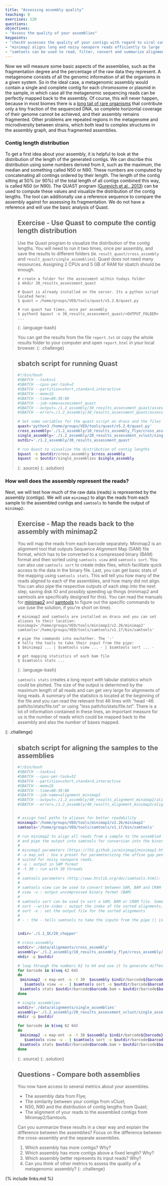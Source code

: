 ```yaml
---
title: "Assessing assembly quality"
teaching: 0
exercises: 120
questions:
objectives:
- "Assess the quality of your assemblies"
keypoints:
- "checkV assesses the quality of your contigs with regard to viral completeness and contamination"
- "minimap2 aligns long and noisy nanopore reads efficiently to large (meta)genomes"
- "samtools can be used to read, filter, convert and summarize alignments"
---
```


Now we will measure some basic aspects of the assemblies, such as the fragmentation degree and the 
percentage of the raw data they represent. A metagenome consists of all the genomic information of 
all the organisms in a given system. So in the ideal case, a metagenomic assembly would contain a 
single and complete contig for each chromosome or plasmid in the sample, in which case all the 
metagenomic sequencing reads can be perfectly mapped back to the assembly. Of course, this will 
never happen, because in most biomes there is a [long tail of rare organisms](https://www.nature.com/articles/nmeth0909-636/figures/1) 
that contribute only a tiny fraction of the sequenced DNA, so complete horizontal coverage of their 
genome cannot be achieved, and their assembly remains fragmented. Other problems are repeated 
regions in the metagenome and microdiversity between strains, which both lead to complex structures 
in the assembly graph, and thus fragmented assemblies. 

### Contig length distribution

To get a first idea about your assembly, it is helpful to look at the distribution of the length
of the generated contigs. We can discribe this distribution using some numbers derived from it,
such as the maximum, the median and something called N50 or N90. These numbers are computed by
concatenating all contings ordered by their length. The length of the contig sitting at 50% 
(or 90%) of the total length of all contigs combined this way, is called N50 (or N90). The QUAST 
program ([Gurevich et al., 2013](https://pubmed.ncbi.nlm.nih.gov/23422339/)) can be used to compute
these values and visualize the distribution of the contig lengths. The tool can additionally use a 
reference sequence to compare the assembly against for assessing its fragmentation. We do not have
a reference and will use the basic analysis of Quast.

> ## Exercise - Use Quast to compute the contig length distribution
> Use the Quast program to visualize the distribution of the contig lengths. You will
> need to run it two times, once per assembly, and save the results to different folders 
> (ie. `result_quast/cross_assembly` and `result_quast/single_assemblies`). Quast does not
> need many ressources. Assigning 2 CPUs and 5 GB of RAM for sbatch should be enough.
> 
> ~~~
> # create a folder for the assessment within todays folder
> $ mkdir 30_results_assessment_quast
>
> # Quast is already installed on the server. Its a python script located here:
> $ quast = /home/groups/VEO/tools/quast/v5.2.0/quast.py
> 
> # run quast two times, once per assembly
> $ python3 $quast -o 30_results_assessment_quast/<OUTPUT_FOLDER> ...
> ~~~
> {: .language-bash}
>
> You can get the results from the file `report.txt` or copy the whole results folder to
> your computer and open `report.html` in your local browser.
{: .challenge}

> ## sbatch script for running Quast
> ```bash
>#!/bin/bash
>#SBATCH --tasks=1
>#SBATCH --cpus-per-task=2
>#SBATCH --partition=short,standard,interactive
>#SBATCH --mem=1G
>#SBATCH --time=00:30:00
>#SBATCH --job-name=assessment_quast
>#SBATCH --output=./1.2_assembly/30_results_assessment_quast/assessment_quast.slurm.%j.out
>#SBATCH --error=./1.2_assembly/30_results_assessment_quast/assessment_quast.slurm.%j.err
>
># Set some variables for the quast script on draco and the files to be analysed
>quast='python3 /home/groups/VEO/tools/quast/v5.2.0/quast.py'
>cross_assembly='./1.2_assembly/10_results_assembly_flye/cross_assembly/assembly.fasta'
>single_assembly='./1.2_assembly/20_results_assessment_vclust/single_assemblies/assembly.fasta'
>outdir='./1.2_assembly/30_results_assessment_quast'
>
># run Quast to visualize the distribution of contig lengths
>$quast -o $outdir/cross_assembly $cross_assembly
>$quast -o $outdir/single_assemblies $single_assembly
> ```
> {: .source}
{: .solution}

### How well does the assembly represent the reads?

Next, we will test how much of the raw data (reads) is represented by the assembly 
(contigs). We will use `minimap2` to align the reads from each sample to the assembled 
contigs and `samtools` to handle the output of `minimap2`. 

> ## Exercise - Map the reads back to the assembly with minimap2
> You will map the reads from each barcode separately. Minimap2 is an alignment 
> tool that outputs Sequence Alignment Map (SAM) file format, which has to be converted to 
> a compressed binary (BAM) format and then sorted using `samtools view` and `samtools sort`. 
> You can also use `samtools sort` to create index files, which facilitate quick access to the 
> data in the binary file. Last, you can get basic stats of the mapping using `samtools stats`. 
> This will tell you how many of the reads aligned to each of the assemblies, and how many did 
> not align. You can also pipe the respective outputs of each step into the next step, saving 
> disk IO and possibly speeding up things (minimap2 and samtools are specifically designed for 
> this). You can read the manuals for [minimap2](https://lh3.github.io/minimap2/minimap2.html)
> and [samtools](http://www.htslib.org/doc/samtools.html) to figure out the specific commands
> to use (use the solution, if you're short on time).
> 
> ~~~
> # minimap2 and samtools are installed on draco and you can set aliases to their location:
> minimap2='/home/groups/VEO/tools/minimap2/v2.26/minimap2'
> samtools='/home/groups/VEO/tools/samtools/v1.17/bin/samtools'
> 
> # pipe the commands into eachother. The '-'
> # tells the tools to take their input from the pipe:
> $ $minimap2 ... | $samtools view ... - | $samtools sort ... -
> 
> # get mapping statistics of each bam file
> $ $samtools stats ...
> ~~~
> {: .language-bash}
> 
> `samtools stats` creates a long report with tabular statistics which could be plotted. 
> The size of the output is determined by the maximum length of all reads and can get very 
> large for alignments of long reads. A summary of the statistics is located at the beginning
> of the file and you can read the relevant first 46 lines with "head -46 path/to/stats/file.txt"
> or using "less path/to/stats/file.txt". There is a lot of information contained in these lines, 
> an important measure for us is the number of reads which could be mapped back to the assembly 
> and also the number of bases mapped.
>
{: .challenge}

> ## sbatch script for aligning the samples to the assemblies
> ```bash
>#!/bin/bash
>#SBATCH --tasks=1
>#SBATCH --cpus-per-task=32
>#SBATCH --partition=short,standard,interactive
>#SBATCH --mem=2G
>#SBATCH --time=00:30:00
>#SBATCH --job-name=alignment_minimap2
>#SBATCH --output=./1.2_assembly/40_results_alignment_minimap2/alignment_minimap2.slurm.%j.out
>#SBATCH --error=./1.2_assembly/40_results_alignment_minimap2/alignment_minimap2.slurm.%j.err
>
>
># assign tool paths to aliases for better readability
>minimap2='/home/groups/VEO/tools/minimap2/v2.26/minimap2'
>samtools='/home/groups/VEO/tools/samtools/v1.17/bin/samtools'
>
># run minimap2 to align all reads from a sample to the assembled contigs
># and pipe the output into samtools for conversion into the binary bam format
>#
># minimap2 parameters (https://lh3.github.io/minimap2/minimap2.html):
># -x map_ont : Use a preset for parameterizing the affine gap penalty model for the extension of matched seeds
># suited for noisy nanopore reads.
># -a : output in SAM format
># -t 30 : run with 30 threads
>#
># samtools parameters (http://www.htslib.org/doc/samtools.html):
>#
># samtools view can be used to convert between SAM, BAM and CRAM formats.
># view -u : output uncompressed binary format (BAM)
>#
># samtools sort can be used to sort a SAM, BAM or CRAM file. Some tools expect sorted alignments.
># sort --write-index : output the index of the sorted alignments, can reduce file IO when accessing only a subset of the alignments
># sort -o : set the output file for the sorted alignments
>#
># - : the - tells samtools to take the inpute from the pipe (| is the piping operator).
>
>
>indir='./1.1_QC/20_chopper'
>
># cross-assembly
>outdir='./data/alignments/cross_assembly'
>assembly='./1.2_assembly/10_results_assembly_flye/cross_assembly/assembly.fasta'
>mkdir -p $outdir
>
># loop through the numbers 62 to 64 and use it to generate diffenrent filenames within the loop
>for barcode in $(seq 62 64) 
>do 
>  $minimap2 -x map-ont -a -t 30  $assembly $indir/barcode${barcode}_filtered_reads.fastq.gz | \
>    $samtools view -u - | $samtools sort -o $outdir/barcode$barcode.bam --write-index -
>  $samtools stats $outdir/barcode$barcode.bam > $outdir/barcode$barcode_stats.txt
>done
>
># single assemblies
>outdir='./data/alignments/single_assemblies'
>assembly='./1.2_assembly/20_results_assessment_vclust/single_assemblies/assembly.fasta'
>mkdir -p $outdir
>
>for barcode in $(seq 62 64) 
>do 
>  $minimap2 -x map-ont -a -t 30 $assembly $indir/barcode${barcode}_filtered_reads.fastq.gz | \
>    $samtools view -u - | $samtools sort -o $outdir/barcode$barcode.bam --write-index -
>  $samtools stats $outdir/barcode$barcode.bam > $outdir/barcode$barcode_stats.txt
>done
> ```
> {: .source}
{: .solution}

> ## Questions - Compare both assemblies
> You now have access to several metrics about your assemblies.
> 
>   - The assembly data from Flye;
>   - The similarity between your contigs from vClust;
>   - N50, N90 and the distribution of contig lengths from Quast;
>   - The alignment of your reads to the assembled contigs from Minimap2/Samtools.
> 
> Can you summarize these results in a clear way and explain the difference between the
> assemblies? Focus on the difference between the cross-assembly and the separate assemblies.
> 
>   1. Which assembly has more contigs? Why?
>   2. Which assembly has more contigs above a fixed length? Why?
>   3. Which assembly better represents its input reads? Why?
>   4. Can you think of other metrics to assess the quality of a metagenomic assembly?
{: .challenge}

{% include links.md %}
